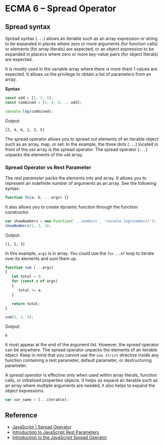 # ECMA 6 – Spread Operator

## Spread syntax
Spread syntax (`...`) allows an iterable such as an array expression or string to be expanded in places where zero or more arguments (for function calls) or elements (for array literals) are expected, or an object expression to be expanded in placecs where zero or more key-value pairs (for object literals) are expected.

It is mostly used in the variable array where there is more thant 1 values are expected. It allows us the privilege to obtain a list of parameters from an array.

**Syntax**
```javascript
const odd = [1, 3, 5];
const combined = [2, 4, 6, ...odd];

console.log(combined);
```

Output:
```
[2, 4, 6, 1, 3, 5]
```

The spread operator allows you to spread out elements of an iterable object such as an array, map, or set. In the example, the three dots (`...`) located in front of the `odd` array is the spread operator. The spread operator (`...`) unpacks the elements of the `odd` array.

### Spread Operator vs Rest Parameter

The *rest parameter* packs the elements into and array. It allows you to represent an indefinite number of arguments as an array. See the following syntax:
```javascript
function fn(a, b, ...args) {}
```

It also allows you to create dynamic function through the function constructor.
```javascript
var showNumbers = new Function('...numbers', 'console.log(numbers)');
showNumbers(1, 2, 3);
```

Output:
```
[1, 2, 3]
```

In this example, `args` is in array. You could use the `for...of` loop to iterate over its elements and sum them up.
```javascript
function sum (...args)
{
   let total = 0;
   for (const a of args)
   {
      total += a;
   }

   return total;
}

sum(1, 2, 3);
```

Output:
```
6
```

It must appear at the end of the argument list. However, the spread operator can be anywhere. The spread operator unpacks the elements of an iterable object. Keep in mind that you cannot use the `use strict` directive inside any function containing a rest parameter, default parameter, or destructuring parameter.

A *spread operator* is effective only when used within array literals, function calls, or initialized properties objects. It helps us expand an iterable such as an array where multiple arguments are needed, it also helps to expand the object expressions.
```javascript
var var_name = [...iterable]; 
```

## Reference
* [JavaScript | Spread Operator](https://www.geeksforgeeks.org/javascript-spread-operator/)
* [Introduction to JavaScript Rest Parameters](https://www.javascripttutorial.net/es6/javascript-rest-parameters/)
* [Introduction to the JavaScript Spread Operator](https://www.javascripttutorial.net/es6/javascript-spread/)